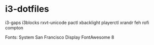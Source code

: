 # i3-dotfiles
i3-gaps
i3blocks
rxvt-unicode
pactl
xbacklight
playerctl
xrandr
feh
rofi
compton

Fonts:
System San Francisco Display
FontAwesome 8
